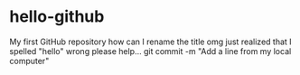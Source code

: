# hello-github
My first GitHub repository
how can I rename the title omg just realized that I spelled "hello" wrong please help...
git commit -m "Add a line from my local computer"